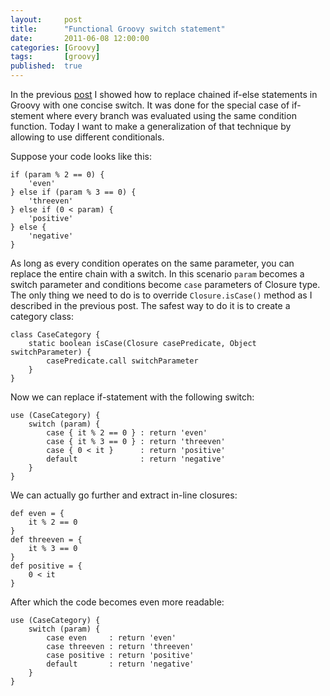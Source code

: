 ```yaml
---
layout:     post
title:      "Functional Groovy switch statement"
date:       2011-06-08 12:00:00
categories: [Groovy]
tags:       [groovy]
published:  true
---
```


In the previous [post][1] I showed how to replace chained if-else statements in Groovy with one concise switch. It was done for the special case of if-stement where every branch was evaluated using the same condition function. Today I want to make a generalization of that technique by allowing to use different conditionals.

Suppose your code looks like this:

    if (param % 2 == 0) {
        'even'
    } else if (param % 3 == 0) {
        'threeven'
    } else if (0 < param) {
        'positive'
    } else {
        'negative'
    }

As long as every condition operates on the same parameter, you can replace the entire chain with a switch. In this scenario `param` becomes a switch parameter and conditions become `case` parameters of Closure type. The only thing we need to do is to override `Closure.isCase()` method as I described in the previous post. The safest way to do it is to create a category class:

    class CaseCategory {
        static boolean isCase(Closure casePredicate, Object switchParameter) {
            casePredicate.call switchParameter
        }
    }

Now we can replace if-statement with the following switch:

    use (CaseCategory) {
        switch (param) {
            case { it % 2 == 0 } : return 'even'
            case { it % 3 == 0 } : return 'threeven'
            case { 0 < it }      : return 'positive'
            default              : return 'negative'
        }
    }

We can actually go further and extract in-line closures:

    def even = {
        it % 2 == 0
    }
    def threeven = {
        it % 3 == 0
    }
    def positive = {
        0 < it
    }

After which the code becomes even more readable:

    use (CaseCategory) {
        switch (param) {
            case even     : return 'even'
            case threeven : return 'threeven'
            case positive : return 'positive'
            default       : return 'negative'
        }
    }

[1]: /2011/06/01/reversing-groovy-switch-statement
